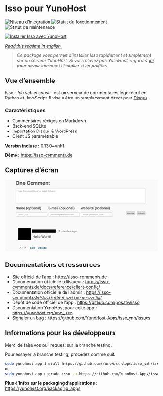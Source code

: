 <!--
N.B.: This README was automatically generated by https://github.com/YunoHost/apps/tree/master/tools/README-generator
It shall NOT be edited by hand.
-->

# Isso pour YunoHost

[![Niveau d’intégration](https://dash.yunohost.org/integration/isso.svg)](https://dash.yunohost.org/appci/app/isso) ![Statut du fonctionnement](https://ci-apps.yunohost.org/ci/badges/isso.status.svg) ![Statut de maintenance](https://ci-apps.yunohost.org/ci/badges/isso.maintain.svg)

[![Installer Isso avec YunoHost](https://install-app.yunohost.org/install-with-yunohost.svg)](https://install-app.yunohost.org/?app=isso)

*[Read this readme in english.](./README.md)*

> *Ce package vous permet d’installer Isso rapidement et simplement sur un serveur YunoHost.
Si vous n’avez pas YunoHost, regardez [ici](https://yunohost.org/#/install) pour savoir comment l’installer et en profiter.*

## Vue d’ensemble

Isso – *Ich schrei sonst* – est un serveur de commentaires léger écrit en Python et JavaScript. Il vise à être un remplacement direct pour [Disqus](http://disqus.com).

### Caractéristiques

- Commentaires rédigés en Markdown
- Back-end SQLite
- Importation Disqus & WordPress
- Client JS paramétrable

**Version incluse :** 0.13.0~ynh1

**Démo :** https://isso-comments.de

## Captures d’écran

![Capture d’écran de Isso](./doc/screenshots/example.jpg)

## Documentations et ressources

* Site officiel de l’app : <https://isso-comments.de>
* Documentation officielle utilisateur : <https://isso-comments.de/docs/reference/client-config/>
* Documentation officielle de l’admin : <https://isso-comments.de/docs/reference/server-config/>
* Dépôt de code officiel de l’app : <https://github.com/posativ/isso>
* Documentation YunoHost pour cette app : <https://yunohost.org/app_isso>
* Signaler un bug : <https://github.com/YunoHost-Apps/isso_ynh/issues>

## Informations pour les développeurs

Merci de faire vos pull request sur la [branche testing](https://github.com/YunoHost-Apps/isso_ynh/tree/testing).

Pour essayer la branche testing, procédez comme suit.

``` bash
sudo yunohost app install https://github.com/YunoHost-Apps/isso_ynh/tree/testing --debug
ou
sudo yunohost app upgrade isso -u https://github.com/YunoHost-Apps/isso_ynh/tree/testing --debug
```

**Plus d’infos sur le packaging d’applications :** <https://yunohost.org/packaging_apps>